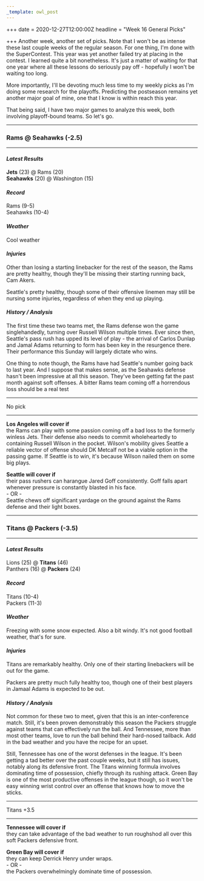 ```yaml
---
_template: owl_post
---
```



+++
date = 2020-12-27T12:00:00Z
headline = "Week 16 General Picks"

+++
Another week, another set of picks. Note that I won't be as intense these last couple weeks of the regular season. For one thing, I'm done with the SuperContest. This year was yet another failed try at placing in the contest. I learned quite a bit nonetheless. It's just a matter of waiting for that one year where all these lessons do seriously pay off - hopefully I won't be waiting too long.

More importantly, I'll be devoting much less time to my weekly picks as I'm doing some research for the playoffs. Predicting the postseason remains yet another major goal of mine, one that I know is within reach this year. 

That being said, I have two major games to analyze this week, both involving playoff-bound teams. So let's go.

***

### Rams @ Seahawks (-2.5)

***

#### _Latest Results_

**Jets** (23) @ Rams (20)  
**Seahawks** (20) @ Washington (15)

#### _Record_

Rams (9-5)  
Seahawks (10-4)

#### _Weather_

Cool weather

#### _Injuries_

Other than losing a starting linebacker for the rest of the season, the Rams are pretty healthy, though they'll be missing their starting running back, Cam Akers.

Seattle's pretty healthy, though some of their offensive linemen may still be nursing some injuries, regardless of when they end up playing.

#### _History / Analysis_

The first time these two teams met, the Rams defense won the game singlehandedly, turning over Russell Wilson multiple times. Ever since then, Seattle's pass rush has upped its level of play - the arrival of Carlos Dunlap and Jamal Adams returning to form has been key in the resurgence there. Their performance this Sunday will largely dictate who wins.

One thing to note though, the Rams have had Seattle's number going back to last year. And I suppose that makes sense, as the Seahawks defense hasn't been impressive at all this season. They've been getting fat the past month against soft offenses. A bitter Rams team coming off a horrendous loss should be a real test  

***

No pick

***

**Los Angeles will cover if**  
the Rams can play with some passion coming off a bad loss to the formerly winless Jets. Their defense also needs to commit wholeheartedly to containing Russell Wilson in the pocket. Wilson's mobility gives Seattle a reliable vector of offense should DK Metcalf not be a viable option in the passing game. If Seattle is to win, it's because Wilson nailed them on some big plays. 

**Seattle will cover if**  
their pass rushers can harangue Jared Goff consistently. Goff falls apart whenever pressure is constantly blasted in his face.  
\- OR -  
Seattle chews off significant yardage on the ground against the Rams defense and their light boxes.

***

### Titans @ Packers (-3.5)

***

#### _Latest Results_

Lions (25) @ **Titans** (46)  
Panthers (16) @ **Packers** (24)

#### _Record_

Titans (10-4)  
Packers (11-3)

#### _Weather_

Freezing with some snow expected. Also a bit windy. It's not good football weather, that's for sure.

#### _Injuries_

Titans are remarkably healthy. Only one of their starting linebackers will be out for the game.

Packers are pretty much fully healthy too, though one of their best players in Jamaal Adams is expected to be out.

#### _History / Analysis_

Not common for these two to meet, given that this is an inter-conference match. Still, it's been proven demonstrably this season the Packers struggle against teams that can effectively run the ball. And Tennessee, more than most other teams, love to run the ball behind their hard-nosed tailback. Add in the bad weather and you have the recipe for an upset.

Still, Tennessee has one of the worst defenses in the league. It's been getting a tad better over the past couple weeks, but it still has issues, notably along its defensive front. The Titans winning formula involves dominating time of possession, chiefly through its rushing attack. Green Bay is one of the most productive offenses in the league though, so it won't be easy winning wrist control over an offense that knows how to move the sticks.

***

Titans +3.5

***

**Tennessee will cover if**  
they can take advantage of the bad weather to run roughshod all over this soft Packers defensive front.

**Green Bay will cover if**  
they can keep Derrick Henry under wraps.  
\- OR -  
the Packers overwhelmingly dominate time of possession.
